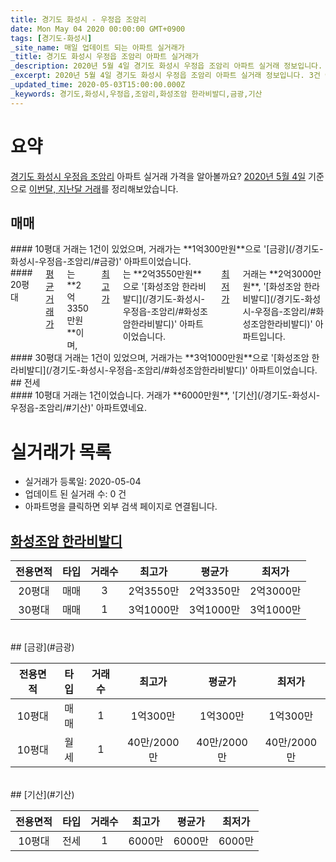 ```yaml
---
title: 경기도 화성시 - 우정읍 조암리
date: Mon May 04 2020 00:00:00 GMT+0900
tags: [경기도-화성시]
_site_name: 매일 업데이트 되는 아파트 실거래가
_title: 경기도 화성시 우정읍 조암리 아파트 실거래가
_description: 2020년 5월 4일 경기도 화성시 우정읍 조암리 아파트 실거래 정보입니다. 3건 아파트 정보가 있습니다.
_excerpt: 2020년 5월 4일 경기도 화성시 우정읍 조암리 아파트 실거래 정보입니다. 3건 아파트 정보가 있습니다.
_updated_time: 2020-05-03T15:00:00.000Z
_keywords: 경기도,화성시,우정읍,조암리,화성조암 한라비발디,금광,기산
---
```





# 요약
<ins>경기도 화성시 우정읍 조암리</ins> 아파트 실거래 가격을 알아볼까요? <ins>2020년 5월 4일</ins> 기준으로 <ins>이번달, 지난달 거래</ins>를 정리해보았습니다.

## 매매
<div class="container">
<div class="six columns" markdown="1">
#### 10평대
거래는 1건이 있었으며, 거래가는 **1억300만원**으로 '[금광](/경기도-화성시-우정읍-조암리/#금광)' 아파트이었습니다.
</div>
<div class="six columns" markdown="1">
#### 20평대
<ins>평균 거래가</ins>는 **2억3350만원**이며, <ins>최고가</ins>는 **2억3550만원**으로 '[화성조암 한라비발디](/경기도-화성시-우정읍-조암리/#화성조암한라비발디)' 아파트이었습니다. <ins>최저가</ins> 거래는 **2억3000만원**, '[화성조암 한라비발디](/경기도-화성시-우정읍-조암리/#화성조암한라비발디)' 아파트입니다.
</div>
</div>
<div class="container">
<div class="twelve columns" markdown="1">
#### 30평대
거래는 1건이 있었으며, 거래가는 **3억1000만원**으로 '[화성조암 한라비발디](/경기도-화성시-우정읍-조암리/#화성조암한라비발디)' 아파트이었습니다.
</div>
</div>
## 전세
<div class="container">
<div class="twelve columns" markdown="1">
#### 10평대
거래는 1건이었습니다. 거래가 **6000만원**, '[기산](/경기도-화성시-우정읍-조암리/#기산)' 아파트였네요.
</div>
</div>



# 실거래가 목록
- 실거래가 등록일: 2020-05-04
- 업데이트 된 실거래 수: 0 건
- 아파트명을 클릭하면 외부 검색 페이지로 연결됩니다.

## [화성조암 한라비발디](#화성조암한라비발디)

|전용면적|타입|거래수|최고가|평균가|최저가|
|:---:|:---:|:---:|:---:|:---:|:---:|
|20평대|<span class="deal-type-1">매매</span>|3|2억3550만|2억3350만|2억3000만|
|30평대|<span class="deal-type-1">매매</span>|1|3억1000만|3억1000만|3억1000만|

<br/>
## [금광](#금광)

|전용면적|타입|거래수|최고가|평균가|최저가|
|:---:|:---:|:---:|:---:|:---:|:---:|
|10평대|<span class="deal-type-1">매매</span>|1|1억300만|1억300만|1억300만|
|10평대|<span class="deal-type-3">월세</span>|1|40만/2000만|40만/2000만|40만/2000만|

<br/>
## [기산](#기산)

|전용면적|타입|거래수|최고가|평균가|최저가|
|:---:|:---:|:---:|:---:|:---:|:---:|
|10평대|<span class="deal-type-2">전세</span>|1|6000만|6000만|6000만|

<br/>



